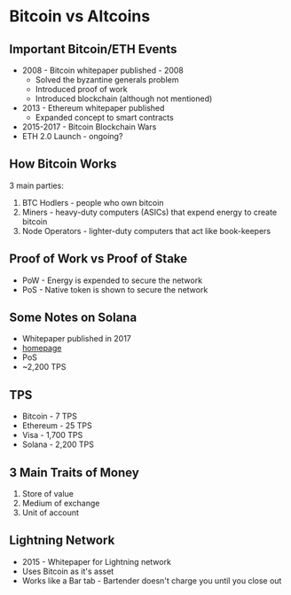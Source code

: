 # Bitcoin vs Altcoins

## Important Bitcoin/ETH Events

- 2008 - Bitcoin whitepaper published - 2008
  - Solved the byzantine generals problem
  - Introduced proof of work
  - Introduced blockchain (although not mentioned)
- 2013 - Ethereum whitepaper published
  - Expanded concept to smart contracts
- 2015-2017 - Bitcoin Blockchain Wars
- ETH 2.0 Launch - ongoing?

## How Bitcoin Works

3 main parties:

1. BTC Hodlers - people who own bitcoin
2. Miners - heavy-duty computers (ASICs) that expend energy to create bitcoin
3. Node Operators - lighter-duty computers that act like book-keepers

## Proof of Work vs Proof of Stake

- PoW - Energy is expended to secure the network
- PoS - Native token is shown to secure the network

## Some Notes on Solana

- Whitepaper published in 2017
- [homepage](https://solana.com/)
- PoS
- ~2,200 TPS

## TPS

- Bitcoin - 7 TPS
- Ethereum - 25 TPS
- Visa - 1,700 TPS
- Solana - 2,200 TPS

## 3 Main Traits of Money

1. Store of value
2. Medium of exchange
3. Unit of account

## Lightning Network

- 2015 - Whitepaper for Lightning network
- Uses Bitcoin as it's asset
- Works like a Bar tab - Bartender doesn't charge you until you close out
